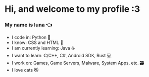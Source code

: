 # Hi, and welcome to my profile :3
### My name is luna 👈

- I code in: Python 🐍
- I know: CSS and HTML 📄
- I am currently learning: Java ☕
- I want to learn: C/C++, C#, Android SDK, Rust 💻
- I work on: Games, Game Servers, Malware, System Apps, etc. 🗃️
- I love cats 😻
